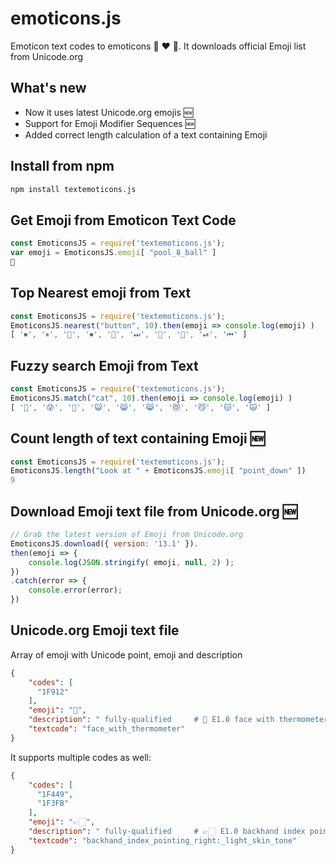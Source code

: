 # emoticons.js
Emoticon text codes to emoticons 🎱 ❤️ 🚀. It downloads official Emoji list from Unicode.org

## What's new

- Now it uses latest Unicode.org emojis :new:
- Support for Emoji Modifier Sequences :new:
- Added correct length calculation of a text containing Emoji

## Install from npm
```sh
npm install textemoticons.js
```

## Get Emoji from Emoticon Text Code
```javascript
const EmoticonsJS = require('textemoticons.js');
var emoji = EmoticonsJS.emoji[ "pool_8_ball" ]
🎱
```

## Top Nearest emoji from Text
```javascript
const EmoticonsJS = require('textemoticons.js');
EmoticonsJS.nearest("button", 10).then(emoji => console.log(emoji) )
[ '⏹', '⏸', '🔘', '⏺', '🔲', '⏭', '🚅', '🔳', '⏯', '⏮' ]
```

## Fuzzy search Emoji from Text
```javascript
const EmoticonsJS = require('textemoticons.js');
EmoticonsJS.match("cat", 10).then(emoji => console.log(emoji) )
[ '🤠', '😰', '🎃', '😺', '😸', '😹', '😻', '😼', '😽', '🙀' ]
```

## Count length of text containing Emoji :new:
```javascript
const EmoticonsJS = require('textemoticons.js');
EmoticonsJS.length("Look at " + EmoticonsJS.emoji[ "point_down" ])
9
```

## Download Emoji text file from Unicode.org :new:
```javascript
// Grab the latest version of Emoji from Unicode.org
EmoticonsJS.download({ version: '13.1' }).
then(emoji => {
    console.log(JSON.stringify( emoji, null, 2) );
})
.catch(error => {
    console.error(error);
})
```

## Unicode.org Emoji text file
Array of emoji with Unicode point, emoji and description
```json
{
    "codes": [
      "1F912"
    ],
    "emoji": "🤒",
    "description": " fully-qualified     # 🤒 E1.0 face with thermometer",
    "textcode": "face_with_thermometer"
}
```

It supports multiple codes as well:
```json
{
    "codes": [
      "1F449",
      "1F3FB"
    ],
    "emoji": "👉🏻",
    "description": " fully-qualified     # 👉🏻 E1.0 backhand index pointing right: light skin tone",
    "textcode": "backhand_index_pointing_right:_light_skin_tone"
}
```
